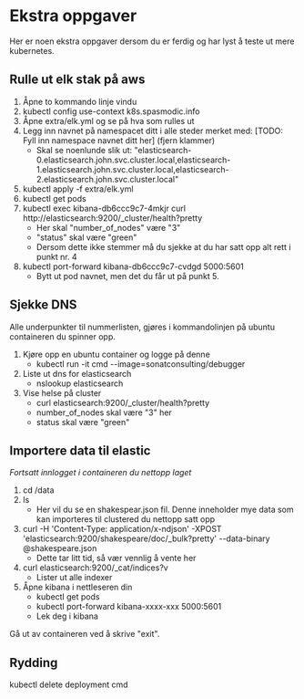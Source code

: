 # Ekstra oppgaver
Her er noen ekstra oppgaver dersom du er ferdig og har lyst å teste ut mere kubernetes.

## Rulle ut elk stak på aws
1. Åpne to kommando linje vindu
2. kubectl config use-context k8s.spasmodic.info
3. Åpne extra/elk.yml og se på hva som rulles ut
4. Legg inn navnet på namespacet ditt i alle steder merket med: [TODO: Fyll inn namespace navnet ditt her] (fjern klammer)
   - Skal se noenlunde slik ut: "elasticsearch-0.elasticsearch.john.svc.cluster.local,elasticsearch-1.elasticsearch.john.svc.cluster.local,elasticsearch-2.elasticsearch.john.svc.cluster.local"
5. kubectl apply -f extra/elk.yml
6. kubectl get pods
7. kubectl exec kibana-db6ccc9c7-4mkjr curl http://elasticsearch:9200/_cluster/health?pretty
    - Her skal "number_of_nodes" være "3"
    - "status" skal være "green"
    - Dersom dette ikke stemmer må du sjekke at du har satt opp alt rett i punkt nr. 4
8. kubectl port-forward kibana-db6ccc9c7-cvdgd 5000:5601
      - Bytt ut pod navnet, men det du får ut på punkt 5. 


## Sjekke DNS
Alle underpunkter til nummerlisten, gjøres i kommandolinjen på ubuntu containeren du spinner opp.

1. Kjøre opp en ubuntu container og logge på denne
    - kubectl run -it cmd --image=sonatconsulting/debugger
2. Liste ut dns for elasticsearch 
    - nslookup elasticsearch
3. Vise helse på cluster
    - curl elasticsearch:9200/_cluster/health?pretty
    - number_of_nodes skal være "3" her
    - status skal være "green"

## Importere data til elastic
*Fortsatt innlogget i containeren du nettopp laget*
  1. cd /data
  2. ls
      - Her vil du se en shakespear.json fil. Denne inneholder mye data som kan importeres til clustered du nettopp satt opp
  3. curl -H 'Content-Type: application/x-ndjson' -XPOST 'elasticsearch:9200/shakespeare/doc/_bulk?pretty' --data-binary @shakespeare.json
      - Dette tar litt tid, så vær vennlig å vente her
  4. curl elasticsearch:9200/_cat/indices?v
      - Lister ut alle indexer
  5. Åpne kibana i nettleseren din
      - kubectl get pods
      - kubectl port-forward kibana-xxxx-xxx 5000:5601
      - Lek deg i kibana

Gå ut av containeren ved å skrive "exit". 

## Rydding
kubectl delete deployment cmd
